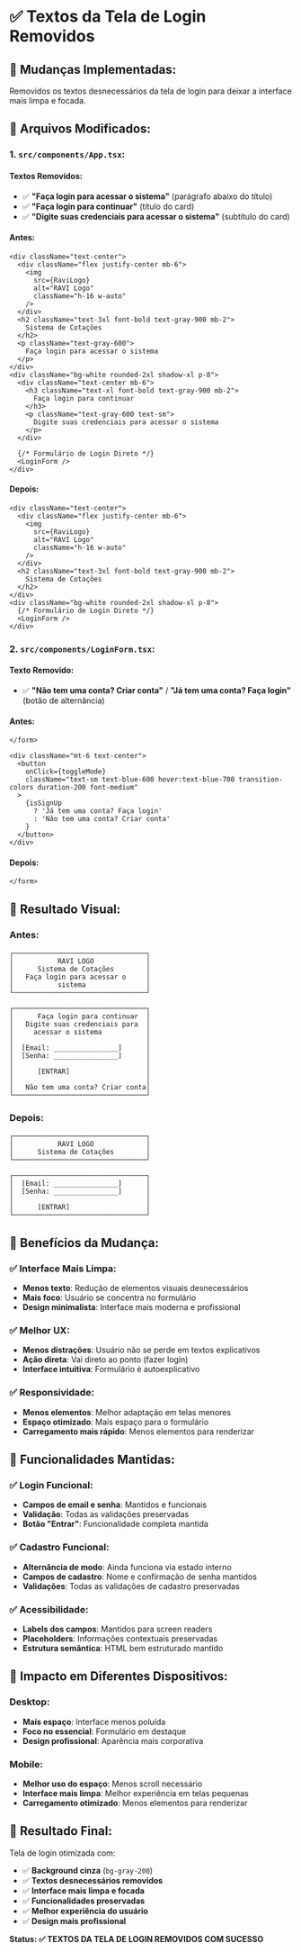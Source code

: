 # ✅ Textos da Tela de Login Removidos

## 🎯 **Mudanças Implementadas:**

Removidos os textos desnecessários da tela de login para deixar a interface mais limpa e focada.

## 🔧 **Arquivos Modificados:**

### **1. `src/components/App.tsx`:**

#### **Textos Removidos:**
- ✅ **"Faça login para acessar o sistema"** (parágrafo abaixo do título)
- ✅ **"Faça login para continuar"** (título do card)
- ✅ **"Digite suas credenciais para acessar o sistema"** (subtítulo do card)

#### **Antes:**
```tsx
<div className="text-center">
  <div className="flex justify-center mb-6">
    <img 
      src={RaviLogo} 
      alt="RAVI Logo" 
      className="h-16 w-auto"
    />
  </div>
  <h2 className="text-3xl font-bold text-gray-900 mb-2">
    Sistema de Cotações
  </h2>
  <p className="text-gray-600">
    Faça login para acessar o sistema
  </p>
</div>
<div className="bg-white rounded-2xl shadow-xl p-8">
  <div className="text-center mb-6">
    <h3 className="text-xl font-bold text-gray-900 mb-2">
      Faça login para continuar
    </h3>
    <p className="text-gray-600 text-sm">
      Digite suas credenciais para acessar o sistema
    </p>
  </div>
  
  {/* Formulário de Login Direto */}
  <LoginForm />
</div>
```

#### **Depois:**
```tsx
<div className="text-center">
  <div className="flex justify-center mb-6">
    <img 
      src={RaviLogo} 
      alt="RAVI Logo" 
      className="h-16 w-auto"
    />
  </div>
  <h2 className="text-3xl font-bold text-gray-900 mb-2">
    Sistema de Cotações
  </h2>
</div>
<div className="bg-white rounded-2xl shadow-xl p-8">
  {/* Formulário de Login Direto */}
  <LoginForm />
</div>
```

### **2. `src/components/LoginForm.tsx`:**

#### **Texto Removido:**
- ✅ **"Não tem uma conta? Criar conta"** / **"Já tem uma conta? Faça login"** (botão de alternância)

#### **Antes:**
```tsx
</form>

<div className="mt-6 text-center">
  <button
    onClick={toggleMode}
    className="text-sm text-blue-600 hover:text-blue-700 transition-colors duration-200 font-medium"
  >
    {isSignUp 
      ? 'Já tem uma conta? Faça login' 
      : 'Não tem uma conta? Criar conta'
    }
  </button>
</div>
```

#### **Depois:**
```tsx
</form>
```

## 🎨 **Resultado Visual:**

### **Antes:**
```
┌─────────────────────────────────┐
│           RAVI LOGO             │
│      Sistema de Cotações        │
│   Faça login para acessar o     │
│           sistema               │
└─────────────────────────────────┘

┌─────────────────────────────────┐
│      Faça login para continuar  │
│   Digite suas credenciais para  │
│     acessar o sistema           │
│                                 │
│  [Email: ________________]      │
│  [Senha: ________________]      │
│                                 │
│      [ENTRAR]                   │
│                                 │
│   Não tem uma conta? Criar conta│
└─────────────────────────────────┘
```

### **Depois:**
```
┌─────────────────────────────────┐
│           RAVI LOGO             │
│      Sistema de Cotações        │
└─────────────────────────────────┘

┌─────────────────────────────────┐
│  [Email: ________________]      │
│  [Senha: ________________]      │
│                                 │
│      [ENTRAR]                   │
└─────────────────────────────────┘
```

## 🎯 **Benefícios da Mudança:**

### **✅ Interface Mais Limpa:**
- **Menos texto**: Redução de elementos visuais desnecessários
- **Mais foco**: Usuário se concentra no formulário
- **Design minimalista**: Interface mais moderna e profissional

### **✅ Melhor UX:**
- **Menos distrações**: Usuário não se perde em textos explicativos
- **Ação direta**: Vai direto ao ponto (fazer login)
- **Interface intuitiva**: Formulário é autoexplicativo

### **✅ Responsividade:**
- **Menos elementos**: Melhor adaptação em telas menores
- **Espaço otimizado**: Mais espaço para o formulário
- **Carregamento mais rápido**: Menos elementos para renderizar

## 🔧 **Funcionalidades Mantidas:**

### **✅ Login Funcional:**
- **Campos de email e senha**: Mantidos e funcionais
- **Validação**: Todas as validações preservadas
- **Botão "Entrar"**: Funcionalidade completa mantida

### **✅ Cadastro Funcional:**
- **Alternância de modo**: Ainda funciona via estado interno
- **Campos de cadastro**: Nome e confirmação de senha mantidos
- **Validações**: Todas as validações de cadastro preservadas

### **✅ Acessibilidade:**
- **Labels dos campos**: Mantidos para screen readers
- **Placeholders**: Informações contextuais preservadas
- **Estrutura semântica**: HTML bem estruturado mantido

## 📱 **Impacto em Diferentes Dispositivos:**

### **Desktop:**
- **Mais espaço**: Interface menos poluída
- **Foco no essencial**: Formulário em destaque
- **Design profissional**: Aparência mais corporativa

### **Mobile:**
- **Melhor uso do espaço**: Menos scroll necessário
- **Interface mais limpa**: Melhor experiência em telas pequenas
- **Carregamento otimizado**: Menos elementos para renderizar

## 🎉 **Resultado Final:**

Tela de login otimizada com:

- ✅ **Background cinza** (`bg-gray-200`)
- ✅ **Textos desnecessários removidos**
- ✅ **Interface mais limpa e focada**
- ✅ **Funcionalidades preservadas**
- ✅ **Melhor experiência do usuário**
- ✅ **Design mais profissional**

**Status: ✅ TEXTOS DA TELA DE LOGIN REMOVIDOS COM SUCESSO**

